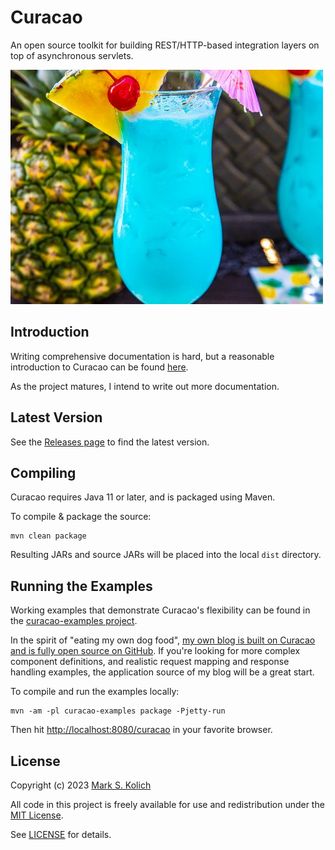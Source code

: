 # Curacao

An open source toolkit for building REST/HTTP-based integration layers on top of asynchronous servlets.

<img src="static/bluedrink.jpg">

## Introduction

Writing comprehensive documentation is hard, but a reasonable introduction to Curacao can be found <a href="https://github.com/markkolich/blog/blob/master/content/entries/introducing-curacao.md">here</a>.

As the project matures, I intend to write out more documentation.

## Latest Version

See the [Releases page](https://github.com/markkolich/curacao/releases) to find the latest version.

## Compiling

Curacao requires Java 11 or later, and is packaged using Maven.

To compile & package the source:

```
mvn clean package
```

Resulting JARs and source JARs will be placed into the local `dist` directory.

## Running the Examples

Working examples that demonstrate Curacao's flexibility can be found in the [curacao-examples project](https://github.com/markkolich/curacao/tree/master/curacao-examples).

In the spirit of "eating my own dog food", [my own blog is built on Curacao and is fully open source on GitHub](https://github.com/markkolich/blog). If you're looking for more complex component definitions, and realistic request mapping and response handling examples, the application source of my blog will be a great start.

To compile and run the examples locally:

```
mvn -am -pl curacao-examples package -Pjetty-run
```

Then hit <a href="http://localhost:8080/curacao">http://localhost:8080/curacao</a> in your favorite browser.

## License

Copyright (c) 2023 <a href="https://mark.koli.ch">Mark S. Kolich</a>

All code in this project is freely available for use and redistribution under the <a href="http://opensource.org/comment/991">MIT License</a>.

See <a href="https://github.com/markkolich/curacao/blob/master/LICENSE">LICENSE</a> for details.
